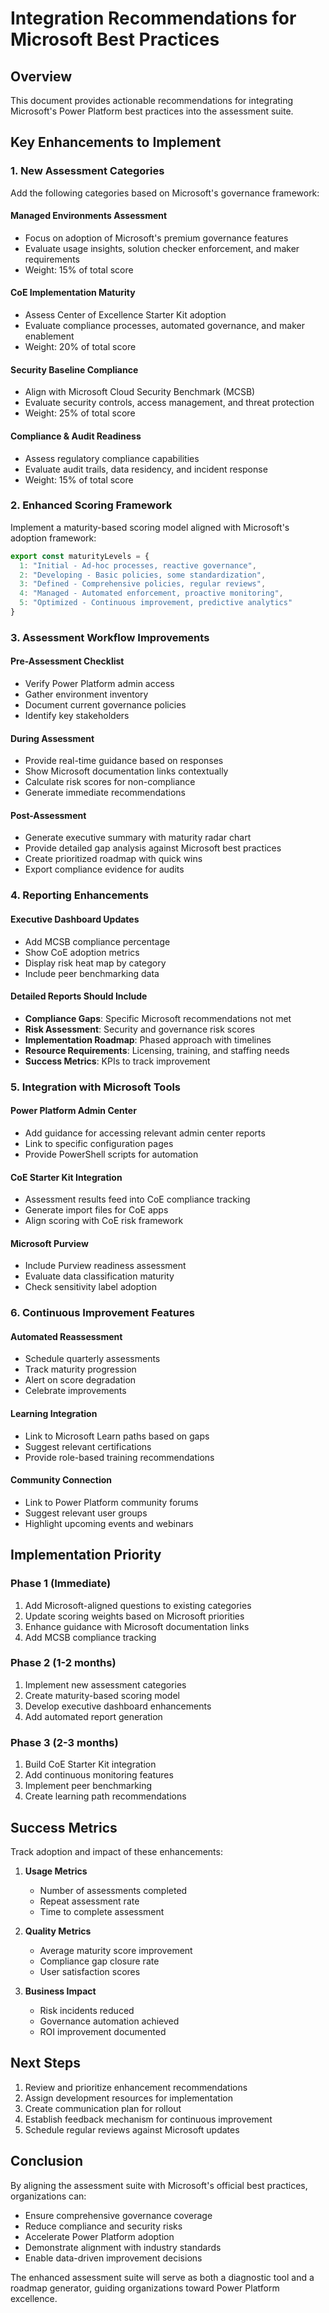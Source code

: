 # Integration Recommendations for Microsoft Best Practices

## Overview

This document provides actionable recommendations for integrating Microsoft's Power Platform best practices into the assessment suite.

## Key Enhancements to Implement

### 1. New Assessment Categories

Add the following categories based on Microsoft's governance framework:

#### Managed Environments Assessment
- Focus on adoption of Microsoft's premium governance features
- Evaluate usage insights, solution checker enforcement, and maker requirements
- Weight: 15% of total score

#### CoE Implementation Maturity
- Assess Center of Excellence Starter Kit adoption
- Evaluate compliance processes, automated governance, and maker enablement
- Weight: 20% of total score

#### Security Baseline Compliance
- Align with Microsoft Cloud Security Benchmark (MCSB)
- Evaluate security controls, access management, and threat protection
- Weight: 25% of total score

#### Compliance & Audit Readiness
- Assess regulatory compliance capabilities
- Evaluate audit trails, data residency, and incident response
- Weight: 15% of total score

### 2. Enhanced Scoring Framework

Implement a maturity-based scoring model aligned with Microsoft's adoption framework:

```typescript
export const maturityLevels = {
  1: "Initial - Ad-hoc processes, reactive governance",
  2: "Developing - Basic policies, some standardization",
  3: "Defined - Comprehensive policies, regular reviews",
  4: "Managed - Automated enforcement, proactive monitoring",
  5: "Optimized - Continuous improvement, predictive analytics"
}
```

### 3. Assessment Workflow Improvements

#### Pre-Assessment Checklist
- Verify Power Platform admin access
- Gather environment inventory
- Document current governance policies
- Identify key stakeholders

#### During Assessment
- Provide real-time guidance based on responses
- Show Microsoft documentation links contextually
- Calculate risk scores for non-compliance
- Generate immediate recommendations

#### Post-Assessment
- Generate executive summary with maturity radar chart
- Provide detailed gap analysis against Microsoft best practices
- Create prioritized roadmap with quick wins
- Export compliance evidence for audits

### 4. Reporting Enhancements

#### Executive Dashboard Updates
- Add MCSB compliance percentage
- Show CoE adoption metrics
- Display risk heat map by category
- Include peer benchmarking data

#### Detailed Reports Should Include
- **Compliance Gaps**: Specific Microsoft recommendations not met
- **Risk Assessment**: Security and governance risk scores
- **Implementation Roadmap**: Phased approach with timelines
- **Resource Requirements**: Licensing, training, and staffing needs
- **Success Metrics**: KPIs to track improvement

### 5. Integration with Microsoft Tools

#### Power Platform Admin Center
- Add guidance for accessing relevant admin center reports
- Link to specific configuration pages
- Provide PowerShell scripts for automation

#### CoE Starter Kit Integration
- Assessment results feed into CoE compliance tracking
- Generate import files for CoE apps
- Align scoring with CoE risk framework

#### Microsoft Purview
- Include Purview readiness assessment
- Evaluate data classification maturity
- Check sensitivity label adoption

### 6. Continuous Improvement Features

#### Automated Reassessment
- Schedule quarterly assessments
- Track maturity progression
- Alert on score degradation
- Celebrate improvements

#### Learning Integration
- Link to Microsoft Learn paths based on gaps
- Suggest relevant certifications
- Provide role-based training recommendations

#### Community Connection
- Link to Power Platform community forums
- Suggest relevant user groups
- Highlight upcoming events and webinars

## Implementation Priority

### Phase 1 (Immediate)
1. Add Microsoft-aligned questions to existing categories
2. Update scoring weights based on Microsoft priorities
3. Enhance guidance with Microsoft documentation links
4. Add MCSB compliance tracking

### Phase 2 (1-2 months)
1. Implement new assessment categories
2. Create maturity-based scoring model
3. Develop executive dashboard enhancements
4. Add automated report generation

### Phase 3 (2-3 months)
1. Build CoE Starter Kit integration
2. Add continuous monitoring features
3. Implement peer benchmarking
4. Create learning path recommendations

## Success Metrics

Track adoption and impact of these enhancements:

1. **Usage Metrics**
   - Number of assessments completed
   - Repeat assessment rate
   - Time to complete assessment

2. **Quality Metrics**
   - Average maturity score improvement
   - Compliance gap closure rate
   - User satisfaction scores

3. **Business Impact**
   - Risk incidents reduced
   - Governance automation achieved
   - ROI improvement documented

## Next Steps

1. Review and prioritize enhancement recommendations
2. Assign development resources for implementation
3. Create communication plan for rollout
4. Establish feedback mechanism for continuous improvement
5. Schedule regular reviews against Microsoft updates

## Conclusion

By aligning the assessment suite with Microsoft's official best practices, organizations can:
- Ensure comprehensive governance coverage
- Reduce compliance and security risks
- Accelerate Power Platform adoption
- Demonstrate alignment with industry standards
- Enable data-driven improvement decisions

The enhanced assessment suite will serve as both a diagnostic tool and a roadmap generator, guiding organizations toward Power Platform excellence.
